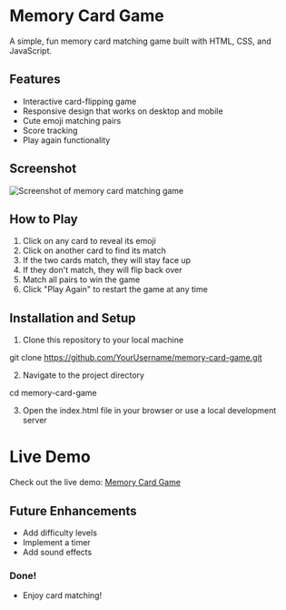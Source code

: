 # Memory Card Game
A simple, fun memory card matching game built with HTML, CSS, and JavaScript.

## Features
- Interactive card-flipping game
- Responsive design that works on desktop and mobile
- Cute emoji matching pairs
- Score tracking
- Play again functionality

## Screenshot
![Screenshot of memory card matching game](https://i.imgur.com/uJfnHZL.png)


## How to Play
1. Click on any card to reveal its emoji
2. Click on another card to find its match
3. If the two cards match, they will stay face up
4. If they don't match, they will flip back over
5. Match all pairs to win the game
6. Click "Play Again" to restart the game at any time

## Installation and Setup

1. Clone this repository to your local machine

git clone https://github.com/YourUsername/memory-card-game.git

2. Navigate to the project directory

cd memory-card-game

3. Open the index.html file in your browser or use a local development server

# Live Demo 
Check out the live demo: [Memory Card Game](https://xdaniellet.github.io/memory-card/)


## Future Enhancements
- Add difficulty levels
- Implement a timer
- Add sound effects

### Done! 
- Enjoy card matching!